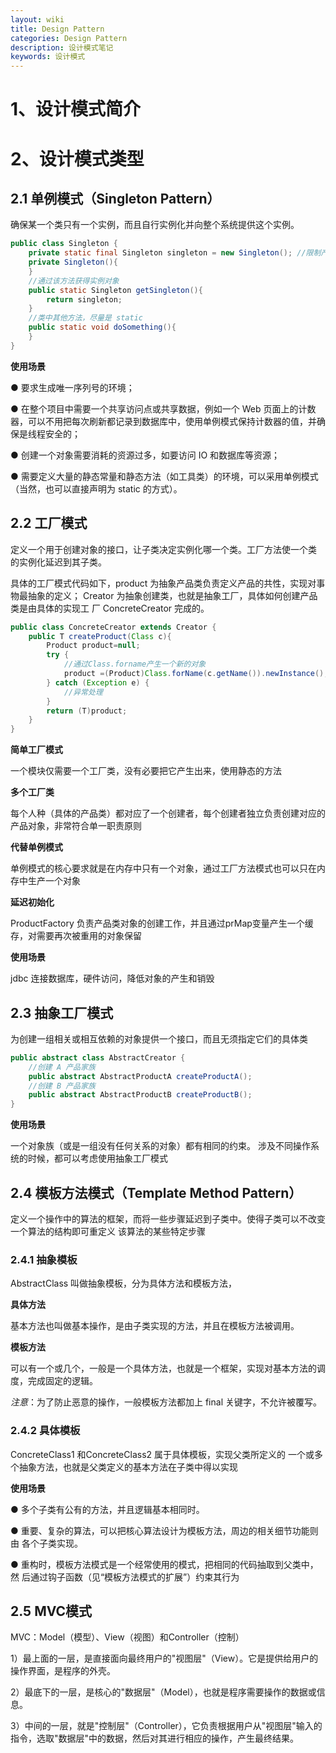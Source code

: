 ```yaml
---
layout: wiki
title: Design Pattern
categories: Design Pattern
description: 设计模式笔记
keywords: 设计模式
---
```


# 1、设计模式简介

# 2、设计模式类型

## 2.1 单例模式（Singleton Pattern）

确保某一个类只有一个实例，而且自行实例化并向整个系统提供这个实例。

```java
public class Singleton {
    private static final Singleton singleton = new Singleton(); //限制产生多个对象
    private Singleton(){
    }
    //通过该方法获得实例对象
    public static Singleton getSingleton(){
    	return singleton;
    }
    //类中其他方法，尽量是 static
    public static void doSomething(){
    }
}
```

**使用场景**

● 要求生成唯一序列号的环境；

● 在整个项目中需要一个共享访问点或共享数据，例如一个 Web 页面上的计数 器，可以不用把每次刷新都记录到数据库中，使用单例模式保持计数器的值，并确 保是线程安全的；

● 创建一个对象需要消耗的资源过多，如要访问 IO 和数据库等资源；

● 需要定义大量的静态常量和静态方法（如工具类）的环境，可以采用单例模式 （当然，也可以直接声明为 static 的方式）。

## 2.2 工厂模式

定义一个用于创建对象的接口，让子类决定实例化哪一个类。工厂方法使一个类 的实例化延迟到其子类。

具体的工厂模式代码如下，product 为抽象产品类负责定义产品的共性，实现对事物最抽象的定义； Creator 为抽象创建类，也就是抽象工厂，具体如何创建产品类是由具体的实现工 厂 ConcreteCreator 完成的。

```java
public class ConcreteCreator extends Creator {
    public T createProduct(Class c){
        Product product=null;
        try {
            //通过Class.forname产生一个新的对象
            product =(Product)Class.forName(c.getName()).newInstance();
        } catch (Exception e) {
            //异常处理
        }
        return (T)product;
    }
}
```

**简单工厂模式**

一个模块仅需要一个工厂类，没有必要把它产生出来，使用静态的方法

**多个工厂类**

每个人种（具体的产品类）都对应了一个创建者，每个创建者独立负责创建对应的 产品对象，非常符合单一职责原则

**代替单例模式**

单例模式的核心要求就是在内存中只有一个对象，通过工厂方法模式也可以只在内 存中生产一个对象

**延迟初始化**

ProductFactory 负责产品类对象的创建工作，并且通过prMap变量产生一个缓存，对需要再次被重用的对象保留

**使用场景**

jdbc 连接数据库，硬件访问，降低对象的产生和销毁

## 2.3 抽象工厂模式

为创建一组相关或相互依赖的对象提供一个接口，而且无须指定它们的具体类

```java
public abstract class AbstractCreator {
	//创建 A 产品家族
	public abstract AbstractProductA createProductA(); 
    //创建 B 产品家族
	public abstract AbstractProductB createProductB(); 
}
```

**使用场景**

一个对象族（或是一组没有任何关系的对象）都有相同的约束。 涉及不同操作系统的时候，都可以考虑使用抽象工厂模式

## 2.4 模板方法模式（Template Method Pattern）

定义一个操作中的算法的框架，而将一些步骤延迟到子类中。使得子类可以不改变一个算法的结构即可重定义 该算法的某些特定步骤

### 2.4.1 抽象模板

AbstractClass 叫做抽象模板，分为具体方法和模板方法，

**具体方法**

基本方法也叫做基本操作，是由子类实现的方法，并且在模板方法被调用。

**模板方法**

可以有一个或几个，一般是一个具体方法，也就是一个框架，实现对基本方法的调度，完成固定的逻辑。

*注意*：为了防止恶意的操作，一般模板方法都加上 final 关键字，不允许被覆写。

### 2.4.2 具体模板

ConcreteClass1 和ConcreteClass2 属于具体模板，实现父类所定义的 一个或多个抽象方法，也就是父类定义的基本方法在子类中得以实现

**使用场景**

● 多个子类有公有的方法，并且逻辑基本相同时。

● 重要、复杂的算法，可以把核心算法设计为模板方法，周边的相关细节功能则由 各个子类实现。

● 重构时，模板方法模式是一个经常使用的模式，把相同的代码抽取到父类中，然 后通过钩子函数（见“模板方法模式的扩展”）约束其行为

## 2.5 MVC模式

MVC：Model（模型）、View（视图）和Controller（控制）

1）最上面的一层，是直接面向最终用户的"视图层"（View）。它是提供给用户的操作界面，是程序的外壳。

2）最底下的一层，是核心的"数据层"（Model），也就是程序需要操作的数据或信息。

3）中间的一层，就是"控制层"（Controller），它负责根据用户从"视图层"输入的指令，选取"数据层"中的数据，然后对其进行相应的操作，产生最终结果。
